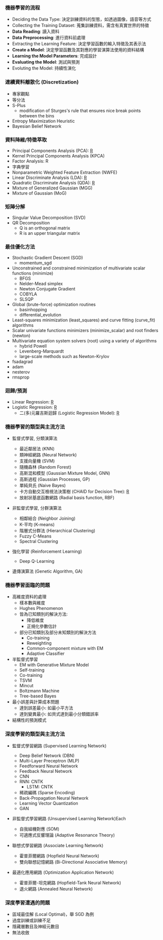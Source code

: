 ### 機器學習的流程

* Deciding the Data Type: 決定訓練資料的型態，如透過圖像，語音等方式
* Collecting the Training Dataset: 蒐集訓練資料，需含有真實世界的特徵
* **Data Reading**: 讀入資料
* **Data Preprocessing**: 進行資料前處理
* Extracting the Learning Feature: 決定學習函數的輸入特徵及其表示法
* **Create a Model**: 決定學習函數及其對應的學習演算法使用的資料結構
* **Learning the Model Parameters**: 完成設計
* **Evaluating the Model**: 測試與預測
* Evoluting the Model: 持續性演化

### 連續資料離散化 (Discretization)

* 專家觀點
* 等分法
* S-Plus
    * modification of Sturges's rule that ensures nice break points between the bins
* Entropy Maximization Heuristic
* Bayesian Belief Network

### 資料降維/特徵萃取

* Principal Components Analysis (PCA): [R](data/Principal_Components_Analysis_R.html)
* Kernel Principal Components Analysis (KPCA)
* Factor Analysis: R
* 字典學習
* Nonparametric Weighted Feature Extraction (NWFE)
* Linear Discriminate Analysis (LDA): [R](data/Linear_Discriminate_Analysis_R.html)
* Quadratic Discriminate Analysis (QDA): [R](data/Quadratic_Discriminant_Analysis_R.html)
* Mixture of Generalized Gaussian (MGG)
* Mixture of Gaussian (MoG)

### 矩陣分解

* Singular Value Decomposition (SVD)
* QR Decomposition
    * Q is an orthogonal matrix 
    * R is an upper triangular matrix

### 最佳優化方法

* Stochastic Gradient Descent (SGD)
    * momentum_sgd
* Unconstrained and constrained minimization of multivariate scalar functions (minimize)  
    * BFGS
    * Nelder-Mead simplex
    * Newton Conjugate Gradient
    * COBYLA
    * SLSQP
* Global (brute-force) optimization routines 
    * basinhopping
    * differential_evolution
* Least-squares minimization (least_squares) and curve fitting (curve_fit) algorithms
* Scalar univariate functions minimizers (minimize_scalar) and root finders (newton)
* Multivariate equation system solvers (root) using a variety of algorithms
    * hybrid Powell
    * Levenberg-Marquardt
    * large-scale methods such as Newton-Krylov
* fsadagrad
* adam
* nesterov
* rmsprop

### 迴歸/預測

* Linear Regression: [R](data/Simple_Linear_Regression_R.html)
* Logistic Regression: [R](data/Logistic_Regression_R.html)
    * 二(多)元羅吉斯迴歸 (Logistic Regression Model): [R](data/Multinomial_Log-linear_Models_R.html)


### 機器學習的類型與主流方法

* 監督式學習, 分類演算法
    * 最近鄰居法 (KNN)
    * 類神經網路 (Neural Network)
    * 支援向量機 (SVM)
    * 隨機森林 (Random Forest)
    * 高斯混和模型 (Gaussian Mixture Model, GNN)
    * 高斯過程 (Gaussian Processes, GP)
    * 單純貝氏 (Naive Bayes)
    * 卡方自動交互檢視法決策樹 (CHAID for Decision Tree): [R](data/CHAID_R.html)
    * 放射狀基底函數網路 (Radial basis function, RBF)
  
* 非監督式學習, 分群演算法
    * 相鄰結合 (Neighbor Joining)
    * K-平均 (K-means)
    * 階層式分群法 (Hierarchical Clustering)
    * Fuzzy C-Means
    * Spectral Clustering
  
* 強化學習 (Reinforcement Learning)
    * Deep Q-Learning

* 遺傳演算法 (Genetic Algorithm, GA)

### 機器學習面臨的問題

* 高維度資料的處理
    * 樣本數與維度
    * Hughes Phenomenon
    * 皆為已知類別的解決方法: 
        * 降低維度
        * 正規化參數估計
    * 部分已知類別及部分未知類別的解決方法
        * Co-training
        * Reweighting
        * Common-component mixture with EM
        * Adaptive Classifier
* 半監督式學習
    * EM with Generative Mixture Model
    * Self-training
    * Co-training
    * TSVM
    * Mincut
    * Boltzmann Machine
    * Tree-based Bayes
* 最小誤差與計算成本問題
    * 達到誤差最小: 如最小平方法
    * 達到變異最小: 如貝式達到最小分類錯誤率
* 結構性的預測模式

### 深度學習的類型與主流方法

* 監督式學習網路 (Supervised Learning Network)
    * Deep Belief Network (DBN)
    * Multi-Layer Preceptron (MLP)
    * Feedforward Neural Network
    * Feedback Neural Network
    * CNN
    * RNN: CNTK
        * LSTM: CNTK
    * 稀疏編碼 (Sparse Encoding)
    * Back-Propagation Neural Network
    * Learning Vector Quantization
    * GAN
    
* 非監督式學習網路 (Unsupervised Learning Network)Each
    * 自我組機對應 (SOM)
    * 可適應式反響理論 (Adaptive Resonance Theory)

* 聯想式學習網路 (Associate Learning Network)
    * 霍普菲爾網路 (Hopfield Neural Network)
    * 雙向聯想記憶網路 (Bi-Directional Associative Memory)
    
* 最適化應用網路 (Optimization Application Network)
    * 霍普菲爾-坦克網路 (Hopfield-Tank Neural Network)
    * 退火網路 (Annealed Neural Network)
    
### 深度學習遭遇的問題

* 區域最佳解 (Local Optimal)，舉 SGD 為例
* 過度訓練或訓練不足
* 隱藏層數目及神經元數目
* 無法收斂





